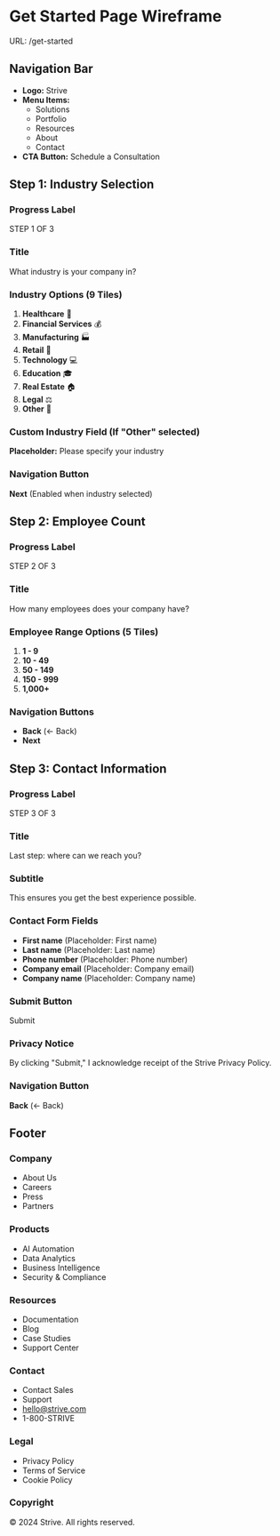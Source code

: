 # Get Started Page Wireframe
URL: /get-started

## Navigation Bar
- **Logo:** Strive
- **Menu Items:**
  - Solutions
  - Portfolio
  - Resources
  - About
  - Contact
- **CTA Button:** Schedule a Consultation

## Step 1: Industry Selection
### Progress Label
STEP 1 OF 3

### Title
What industry is your company in?

### Industry Options (9 Tiles)
1. **Healthcare** 🏥
2. **Financial Services** 💰
3. **Manufacturing** 🏭
4. **Retail** 🛒
5. **Technology** 💻
6. **Education** 🎓
7. **Real Estate** 🏠
8. **Legal** ⚖️
9. **Other** 🏢

### Custom Industry Field (If "Other" selected)
**Placeholder:** Please specify your industry

### Navigation Button
**Next** (Enabled when industry selected)

## Step 2: Employee Count
### Progress Label
STEP 2 OF 3

### Title
How many employees does your company have?

### Employee Range Options (5 Tiles)
1. **1 - 9**
2. **10 - 49**
3. **50 - 149**
4. **150 - 999**
5. **1,000+**

### Navigation Buttons
- **Back** (← Back)
- **Next**

## Step 3: Contact Information
### Progress Label
STEP 3 OF 3

### Title
Last step: where can we reach you?

### Subtitle
This ensures you get the best experience possible.

### Contact Form Fields
- **First name** (Placeholder: First name)
- **Last name** (Placeholder: Last name)
- **Phone number** (Placeholder: Phone number)
- **Company email** (Placeholder: Company email)
- **Company name** (Placeholder: Company name)

### Submit Button
Submit

### Privacy Notice
By clicking "Submit," I acknowledge receipt of the Strive Privacy Policy.

### Navigation Button
**Back** (← Back)

## Footer
### Company
- About Us
- Careers
- Press
- Partners

### Products
- AI Automation
- Data Analytics
- Business Intelligence
- Security & Compliance

### Resources
- Documentation
- Blog
- Case Studies
- Support Center

### Contact
- Contact Sales
- Support
- hello@strive.com
- 1-800-STRIVE

### Legal
- Privacy Policy
- Terms of Service
- Cookie Policy

### Copyright
© 2024 Strive. All rights reserved.